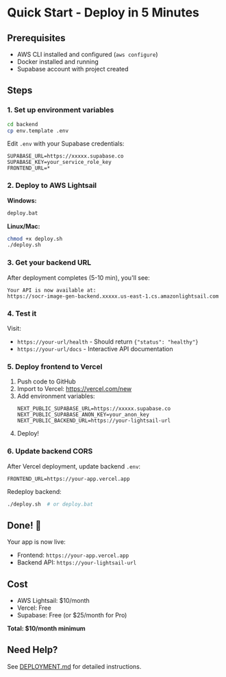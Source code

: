 # Quick Start - Deploy in 5 Minutes

## Prerequisites
- AWS CLI installed and configured (`aws configure`)
- Docker installed and running
- Supabase account with project created

## Steps

### 1. Set up environment variables

```bash
cd backend
cp env.template .env
```

Edit `.env` with your Supabase credentials:
```env
SUPABASE_URL=https://xxxxx.supabase.co
SUPABASE_KEY=your_service_role_key
FRONTEND_URL=*
```

### 2. Deploy to AWS Lightsail

**Windows:**
```bash
deploy.bat
```

**Linux/Mac:**
```bash
chmod +x deploy.sh
./deploy.sh
```

### 3. Get your backend URL

After deployment completes (5-10 min), you'll see:
```
Your API is now available at:
https://socr-image-gen-backend.xxxxx.us-east-1.cs.amazonlightsail.com
```

### 4. Test it

Visit:
- `https://your-url/health` - Should return `{"status": "healthy"}`
- `https://your-url/docs` - Interactive API documentation

### 5. Deploy frontend to Vercel

1. Push code to GitHub
2. Import to Vercel: https://vercel.com/new
3. Add environment variables:
   ```
   NEXT_PUBLIC_SUPABASE_URL=https://xxxxx.supabase.co
   NEXT_PUBLIC_SUPABASE_ANON_KEY=your_anon_key
   NEXT_PUBLIC_BACKEND_URL=https://your-lightsail-url
   ```
4. Deploy!

### 6. Update backend CORS

After Vercel deployment, update backend `.env`:
```env
FRONTEND_URL=https://your-app.vercel.app
```

Redeploy backend:
```bash
./deploy.sh  # or deploy.bat
```

## Done! 🎉

Your app is now live:
- Frontend: `https://your-app.vercel.app`
- Backend API: `https://your-lightsail-url`

## Cost

- AWS Lightsail: $10/month
- Vercel: Free
- Supabase: Free (or $25/month for Pro)

**Total: $10/month minimum**

## Need Help?

See [DEPLOYMENT.md](./DEPLOYMENT.md) for detailed instructions.

